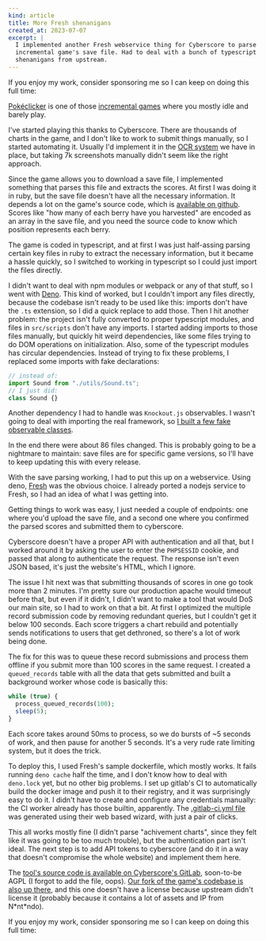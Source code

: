 ```yaml
---
kind: article
title: More Fresh shenanigans
created_at: 2023-07-07
excerpt: |
  I implemented another Fresh webservice thing for Cyberscore to parse an
  incremental game's save file. Had to deal with a bunch of typescript
  shenanigans from upstream.
---
```


<aside markdown="1">
  If you enjoy my work, consider sponsoring me so I can keep on doing this full
  time: <https://github.com/sponsors/hugopeixoto>
</aside>

[Pokéclicker](https://pokeclicker.com) is one of those [incremental
games](https://en.wikipedia.org/wiki/Incremental_game) where you mostly idle
and barely play.

I've started playing this thanks to Cyberscore. There are thousands of charts
in the game, and I don't like to work to submit things manually, so I started
automating it. Usually I'd implement it in the [OCR
system](https://hugopeixoto.net/articles/rust-wasm-ocr-experiments.html) we
have in place, but taking 7k screenshots manually didn't seem like the right
approach.

Since the game allows you to download a save file, I implemented something that
parses this file and extracts the scores. At first I was doing it in ruby, but
the save file doesn't have all the necessary information. It depends a lot on
the game's source code, which is [available on
github](https://github.com/pokeclicker/pokeclicker). Scores like "how many of
each berry have you harvested" are encoded as an array in the save file, and
you need the source code to know which position represents each berry.

The game is coded in typescript, and at first I was just half-assing parsing
certain key files in ruby to extract the necessary information, but it became a
hassle quickly, so I switched to working in typescript so I could just import
the files directly.

I didn't want to deal with npm modules or webpack or any of that stuff, so I
went with [Deno](https://deno.land/). This kind of worked, but I couldn't
import any files directly, because the codebase isn't ready to be used like
this: imports don't have the `.ts` extension, so I did a quick replace to add
those. Then I hit another problem: the project isn't fully converted to proper
typescript modules, and files in `src/scripts` don't have any imports. I
started adding imports to those files manually, but quickly hit weird
dependencies, like some files trying to do DOM operations on initialization.
Also, some of the typescript modules has circular dependencies. Instead of
trying to fix these problems, I replaced some imports with fake declarations:

~~~typescript
// instead of:
import Sound from "./utils/Sound.ts";
// I just did:
class Sound {}
~~~

Another dependency I had to handle was `Knockout.js` observables. I wasn't
going to deal with importing the real framework, so [I built a few fake
observable
classes](https://gitlab.com/cyberscore/pokeclicker/-/blob/cyberscore-fixups/src/modules/ko.ts).

In the end there were about 86 files changed. This is probably going to be a
nightmare to maintain: save files are for specific game versions, so I'll have
to keep updating this with every release.

With the save parsing working, I had to put this up on a webservice. Using
deno, [Fresh](https://fresh.deno.dev) was the obvious choice. I already ported
a nodejs service to Fresh, so I had an idea of what I was getting into.

Getting things to work was easy, I just needed a couple of endpoints: one where
you'd upload the save file, and a second one where you confirmed the parsed
scores and submitted them to cyberscore.

Cyberscore doesn't have a proper API with authentication and all that, but I
worked around it by asking the user to enter the `PHPSESSID` cookie, and passed
that along to authenticate the request. The response isn't even JSON based,
it's just the website's HTML, which I ignore.

The issue I hit next was that submitting thousands of scores in one go took
more than 2 minutes. I'm pretty sure our production apache would timeout before
that, but even if it didn't, I didn't want to make a tool that would DoS our
main site, so I had to work on that a bit. At first I optimized the multiple
record submission code by removing redundant queries, but I couldn't get it
below 100 seconds. Each score triggers a chart rebuild and potentially sends
notifications to users that get dethroned, so there's a lot of work being done.

The fix for this was to queue these record submissions and process them offline
if you submit more than 100 scores in the same request. I created a
`queued_records` table with all the data that gets submitted and built a
background worker whose code is basically this:

~~~~php
while (true) {
  process_queued_records(100);
  sleep(5);
}
~~~~

Each score takes around 50ms to process, so we do bursts of ~5 seconds of work,
and then pause for another 5 seconds. It's a very rude rate limiting system,
but it does the trick.


To deploy this, I used Fresh's sample dockerfile, which mostly works. It fails
running `deno cache` half the time, and I don't know how to deal with
`deno.lock` yet, but no other big problems. I set up gitlab's CI to
automatically build the docker image and push it to their registry, and it was
surprisingly easy to do it. I didn't have to create and configure any
credentials manually: the CI worker already has those builtin, apparently. The
[.gitlab-ci.yml
file](https://gitlab.com/cyberscore/pokeclicker-submitter/-/blob/main/.gitlab-ci.yml)
was generated using their web based wizard, with just a pair of clicks.


This all works mostly fine (I didn't parse "achivement charts", since they felt
like it was going to be too much trouble), but the authentication part isn't
ideal. The next step is to add API tokens to cyberscore (and do it in a way
that doesn't compromise the whole website) and implement them here.

The [tool's source code is available on Cyberscore's
GitLab](https://gitlab.com/cyberscore/pokeclicker-submitter), soon-to-be AGPL
(I forgot to add the file, oops). [Our fork of the game's codebase is also up
there](https://gitlab.com/cyberscore/pokeclicker), and this one doesn't have a
license because upstream didn't license it (probably because it contains a lot
of assets and IP from N\*nt\*ndo).


<aside markdown="1">
  If you enjoy my work, consider sponsoring me so I can keep on doing this full
  time: <https://github.com/sponsors/hugopeixoto>
</aside>
